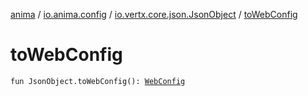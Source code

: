 [anima](../../index.md) / [io.anima.config](../index.md) / [io.vertx.core.json.JsonObject](index.md) / [toWebConfig](./to-web-config.md)

# toWebConfig

`fun JsonObject.toWebConfig(): `[`WebConfig`](../-web-config/index.md)